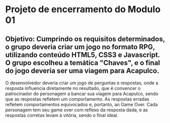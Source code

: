  <h1>Projeto de encerramento do Modulo 01</h1>
 
 <h2>Objetivo: Cumprindo os requisitos determinados, o grupo deveria criar um jogo no formato RPG, utilizando conteúdo HTML5, CSS3 e Javascript. O grupo escolheu a temática "Chaves", e o final do jogo deveria ser uma viagem para Acapulco.</h2>
 
<p>O desenvolvedor deveria criar um jogo de perguntas e respostas, onde a resposta influencia diretamente no resultado, que é convencer o patrocinador do personagem a bancar sua viagem para Acapulco, sendo que as respostas refletem um comportamento. As respostas erradas refletem comportamentos equivocados e, portanto, ao Game Over. Cada personagem tem seu game over com reflexo da resposta dada, e as respostas corretas levam à vitória, sendo o final ideal.<p>
